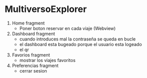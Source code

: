 # MultiversoExplorer

1. Home fragment
    - Poner boton reservar en cada viaje (Webview)
3. Dashboard fragment
    - cuando introduces mal la contraseña se queda en bucle
    - el dashboard esta bugeado porque el usuario esta logeado
    - el qr
4. Favorios fragment
    - mostrar los viajes favoritos
5. Preferencias fragment
    - cerrar sesion
